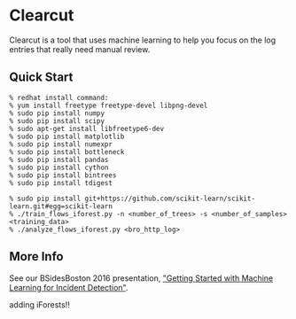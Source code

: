 # Clearcut
Clearcut is a tool that uses machine learning to help you focus on the log entries that really need manual review.  

## Quick Start
    % redhat install command:
    % yum install freetype freetype-devel libpng-devel
    % sudo pip install numpy
    % sudo pip install scipy
    % sudo apt-get install libfreetype6-dev
    % sudo pip install matplotlib
    % sudo pip install numexpr
    % sudo pip install bottleneck
    % sudo pip install pandas
    % sudo pip install cython
    % sudo pip install bintrees
    % sudo pip install tdigest

    % sudo pip install git+https://github.com/scikit-learn/scikit-learn.git#egg=scikit-learn
    % ./train_flows_iforest.py -n <number_of_trees> -s <number_of_samples>  <training_data>
    % ./analyze_flows_iforest.py <bro_http_log>


## More Info
See our BSidesBoston 2016 presentation, ["Getting Started with Machine Learning for Incident Detection"](https://speakerdeck.com/davidjbianco/getting-started-with-machine-learning-for-incident-detection).  

adding iForests!!
